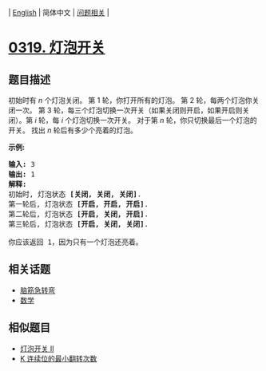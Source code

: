 
| [English](README_EN.md) | 简体中文 | [问题相关](QUESTION.md) |
# [0319. 灯泡开关](https://leetcode-cn.com/problems/bulb-switcher/)
## 题目描述
<p>初始时有&nbsp;<em>n&nbsp;</em>个灯泡关闭。 第 1 轮，你打开所有的灯泡。 第 2 轮，每两个灯泡你关闭一次。 第 3 轮，每三个灯泡切换一次开关（如果关闭则开启，如果开启则关闭）。第&nbsp;<em>i</em> 轮，每&nbsp;<em>i&nbsp;</em>个灯泡切换一次开关。 对于第&nbsp;<em>n&nbsp;</em>轮，你只切换最后一个灯泡的开关。 找出&nbsp;<em>n&nbsp;</em>轮后有多少个亮着的灯泡。</p>

<p><strong>示例:</strong></p>

<pre><strong>输入: </strong>3
<strong>输出:</strong> 1 
<strong>解释:</strong> 
初始时, 灯泡状态 <strong>[关闭, 关闭, 关闭]</strong>.
第一轮后, 灯泡状态 <strong>[开启, 开启, 开启]</strong>.
第二轮后, 灯泡状态 <strong>[开启, 关闭, 开启]</strong>.
第三轮后, 灯泡状态 <strong>[开启, 关闭, 关闭]</strong>. 

你应该返回 1，因为只有一个灯泡还亮着。
</pre>

## 相关话题
- [脑筋急转弯](https://leetcode-cn.com/tag/brainteaser)
- [数学](https://leetcode-cn.com/tag/math)
## 相似题目
- [灯泡开关 Ⅱ](../0672/README.md)
- [K 连续位的最小翻转次数](../0995/README.md)
